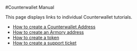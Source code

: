 #Counterwallet Manual

This page displays links to individual Counterwallet tutorials.

- [How to create a Counterwallet Address](/create_addresses.md)
- [How to create an Armory address](/create_armory_address.md)
- [How to create a token](/create_token.md)
- [How to create a support ticket](/create_support_ticket.md)
